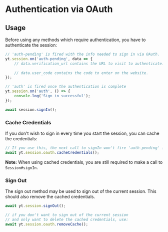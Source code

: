 # Authentication via OAuth


## Usage

Before using any methods which require authentication, you have to authenticate the session:

```js
// 'auth-pending' is fired with the info needed to sign in via OAuth.
yt.session.on('auth-pending', data => {
    // data.verification_url contains the URL to visit to authenticate.
    
    // data.user_code contains the code to enter on the website.
});

// 'auth' is fired once the authentication is complete
yt.session.on('auth', () => {
    console.log('Sign in successful');
});

await session.signIn();
```

### Cache Credentials

If you don't wish to sign in every time you start the session, you can cache the credentials:

```js
// If you use this, the next call to signIn won't fire 'auth-pending' instead just 'auth'
await yt.session.oauth.cacheCredentials();
```

**Note:** When using cached credentials, you are still required to make a call to `Session#signIn`.

### Sign Out

The sign out method may be used to sign out of the current session. This should also remove the cached credentials.

```js
await yt.session.signOut();

// if you don't want to sign out of the current session
// and only want to delete the cached credentials, use:
await yt.session.oauth.removeCache();
```
